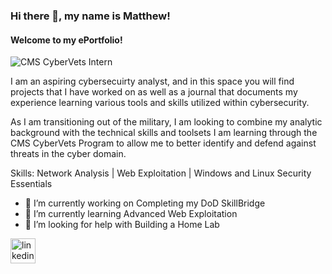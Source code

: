 ### Hi there 👋, my name is Matthew!
#### Welcome to my ePortfolio!
![CMS CyberVets Intern](https://media-exp1.licdn.com/dms/image/C4E1BAQH4548VtKNWrw/company-background_10000/0/1648481343958?e=1648738800&v=beta&t=KlozCosqCaZle49Dbju6fsnWyHCI0OT_faiPCupf_nA)

I am an aspiring cybersecuirty analyst, and in this space you will find projects that I have worked on as well as a journal that documents my experience learning various tools and skills utilized within cybersecurity. 

As I am transitioning out of the military, I am looking to combine my analytic background with the technical skills and toolsets I am learning through the CMS CyberVets Program to allow me to better identify and defend against threats in the cyber domain. 

Skills: Network Analysis | Web Exploitation | Windows and Linux Security Essentials

- 🔭 I’m currently working on Completing my DoD SkillBridge 
- 🌱 I’m currently learning Advanced Web Exploitation 
- 🤔 I’m looking for help with Building a Home Lab 


[<img src='https://cdn.jsdelivr.net/npm/simple-icons@3.0.1/icons/linkedin.svg' alt='linkedin' height='40'>](https://www.linkedin.com/in/https://www.linkedin.com/in/matthewjellis16//)  

